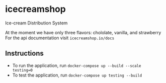 # icecreamshop
Ice-cream Distribution System

At the moment we have only three flavors: chololate, vanilla, and strawberry
For the api documentation visit `icecreamshop.io/docs`

## Instructions

* To run the application, run `docker-compose up --build --scale testing=0`
* To test the application, run `docker-compose up testing --build`